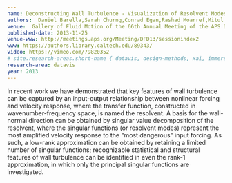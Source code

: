 ```yaml
---
name: Deconstructing Wall Turbulence - Visualization of Resolvent Modes
authors:  Daniel Barella,Sarah Churng,Conrad Egan,Rashad Moarref,Mitul Luhar,Hillary Mushkin,Scott Davidoff,Maggie Hendrie,Beverley J. McKeon
venue:  Gallery of Fluid Motion of the 66th Annual Meeting of the APS Division of Fluid Dynamics (APS DFD 2013)
published-date: 2013-11-25
venue-www: http://meetings.aps.org/Meeting/DFD13/sessionindex2
www: https://authors.library.caltech.edu/89343/
video: https://vimeo.com/79820352
# site.research-areas.short-name { datavis, design-methods, xai, immersion, ops }
research-area: datavis
year: 2013
---
```

In recent work we have demonstrated that key features of wall turbulence can be captured by an input-output relationship between nonlinear forcing and velocity response, where the transfer function, constructed in wavenumber-frequency space, is named the resolvent. A basis for the wall-normal direction can be obtained by singular value decomposition of the resolvent, where the singular functions (or resolvent modes) represent the most amplified velocity response to the "most dangerous" input forcing. As such, a low-rank approximation can be obtained by retaining a limited number of singular functions; recognizable statistical and structural features of wall turbulence can be identified in even the rank-1 approximation, in which only the principal singular functions are investigated.